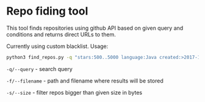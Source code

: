 # Repo fiding tool
This tool finds repositories using github API based on given query and conditions and returns direct URLs to them. 

Currently using custom blacklist.
Usage:
```bash
python3 find_repos.py -q "stars:500..5000 language:Java created:>2017-10-11 sort:updated" -f /tmp/results.txt -s 10000
```

`-q/--query` - search query

`-f/--filename` - path and filename where results will be stored

`-s/--size` - filter repos bigger than given size in bytes
